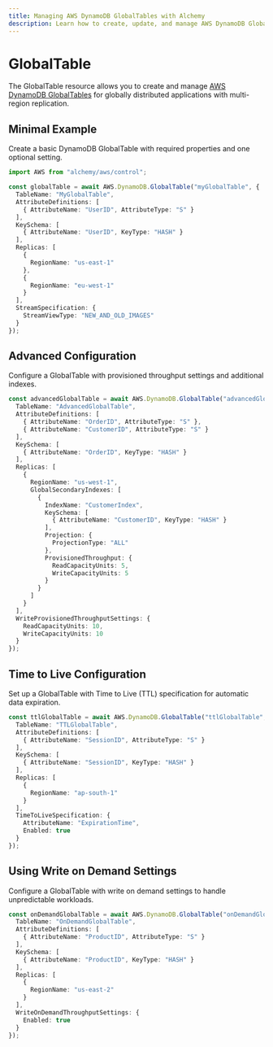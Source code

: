 ```yaml
---
title: Managing AWS DynamoDB GlobalTables with Alchemy
description: Learn how to create, update, and manage AWS DynamoDB GlobalTables using Alchemy Cloud Control.
---
```


# GlobalTable

The GlobalTable resource allows you to create and manage [AWS DynamoDB GlobalTables](https://docs.aws.amazon.com/dynamodb/latest/userguide/) for globally distributed applications with multi-region replication.

## Minimal Example

Create a basic DynamoDB GlobalTable with required properties and one optional setting.

```ts
import AWS from "alchemy/aws/control";

const globalTable = await AWS.DynamoDB.GlobalTable("myGlobalTable", {
  TableName: "MyGlobalTable",
  AttributeDefinitions: [
    { AttributeName: "UserID", AttributeType: "S" }
  ],
  KeySchema: [
    { AttributeName: "UserID", KeyType: "HASH" }
  ],
  Replicas: [
    {
      RegionName: "us-east-1"
    },
    {
      RegionName: "eu-west-1"
    }
  ],
  StreamSpecification: {
    StreamViewType: "NEW_AND_OLD_IMAGES"
  }
});
```

## Advanced Configuration

Configure a GlobalTable with provisioned throughput settings and additional indexes.

```ts
const advancedGlobalTable = await AWS.DynamoDB.GlobalTable("advancedGlobalTable", {
  TableName: "AdvancedGlobalTable",
  AttributeDefinitions: [
    { AttributeName: "OrderID", AttributeType: "S" },
    { AttributeName: "CustomerID", AttributeType: "S" }
  ],
  KeySchema: [
    { AttributeName: "OrderID", KeyType: "HASH" }
  ],
  Replicas: [
    {
      RegionName: "us-west-1",
      GlobalSecondaryIndexes: [
        {
          IndexName: "CustomerIndex",
          KeySchema: [
            { AttributeName: "CustomerID", KeyType: "HASH" }
          ],
          Projection: {
            ProjectionType: "ALL"
          },
          ProvisionedThroughput: {
            ReadCapacityUnits: 5,
            WriteCapacityUnits: 5
          }
        }
      ]
    }
  ],
  WriteProvisionedThroughputSettings: {
    ReadCapacityUnits: 10,
    WriteCapacityUnits: 10
  }
});
```

## Time to Live Configuration

Set up a GlobalTable with Time to Live (TTL) specification for automatic data expiration.

```ts
const ttlGlobalTable = await AWS.DynamoDB.GlobalTable("ttlGlobalTable", {
  TableName: "TTLGlobalTable",
  AttributeDefinitions: [
    { AttributeName: "SessionID", AttributeType: "S" }
  ],
  KeySchema: [
    { AttributeName: "SessionID", KeyType: "HASH" }
  ],
  Replicas: [
    {
      RegionName: "ap-south-1"
    }
  ],
  TimeToLiveSpecification: {
    AttributeName: "ExpirationTime",
    Enabled: true
  }
});
```

## Using Write on Demand Settings

Configure a GlobalTable with write on demand settings to handle unpredictable workloads.

```ts
const onDemandGlobalTable = await AWS.DynamoDB.GlobalTable("onDemandGlobalTable", {
  TableName: "OnDemandGlobalTable",
  AttributeDefinitions: [
    { AttributeName: "ProductID", AttributeType: "S" }
  ],
  KeySchema: [
    { AttributeName: "ProductID", KeyType: "HASH" }
  ],
  Replicas: [
    {
      RegionName: "us-east-2"
    }
  ],
  WriteOnDemandThroughputSettings: {
    Enabled: true
  }
});
```